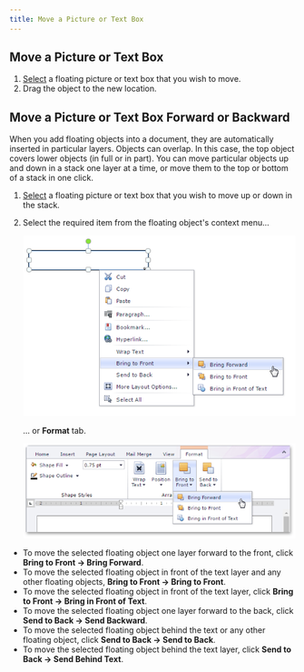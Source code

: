 ```yaml
---
title: Move a Picture or Text Box
---
```

## Move a Picture or Text Box
1. [Select](../../../../interface-elements-for-web/articles/rich-text-editor/pictures-and-text-boxes/insert-select-copy-or-delete-a-picture-or-text-box.md) a floating picture or text box that you wish to move.
2. Drag the object to the new location.

## Move a Picture or Text Box Forward or Backward
When you add floating objects into a document, they are automatically inserted in particular layers. Objects can overlap. In this case, the top object covers lower objects (in full or in part). You can move particular objects up and down in a stack one layer at a time, or move them to the top or bottom of a stack in one click.
1. [Select](../../../../interface-elements-for-web/articles/rich-text-editor/pictures-and-text-boxes/insert-select-copy-or-delete-a-picture-or-text-box.md) a floating picture or text box that you wish to move up or down in the stack.
2. Select the required item from the floating object's context menu...
	
	![EUD_RichEdit_MoveForwardContextSettings](../../../images/Img128959.png)
	
	... or **Format** tab.
	
	![EUD_RichEdit_MoveForwardRibbonSettings](../../../images/Img128960.png)
* To move the selected floating object one layer forward to the front, click **Bring to Front -> Bring Forward**.
* To move the selected floating object in front of the text layer and any other floating objects, **Bring to Front -> Bring to Front**.
* To move the selected floating object in front of the text layer, click **Bring to Front -> Bring in Front of Text**.
* To move the selected floating object one layer forward to the back, click **Send to Back -> Send Backward**.
* To move the selected floating object behind the text or any other floating object, click **Send to Back -> Send to Back**.
* To move the selected floating object behind the text layer, click **Send to Back -> Send Behind Text**.